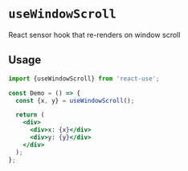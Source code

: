 # `useWindowScroll`

React sensor hook that re-renders on window scroll

## Usage

```jsx
import {useWindowScroll} from 'react-use';

const Demo = () => {
  const {x, y} = useWindowScroll();

  return (
    <div>
      <div>x: {x}</div>
      <div>y: {y}</div>
    </div>
  );
};
```
